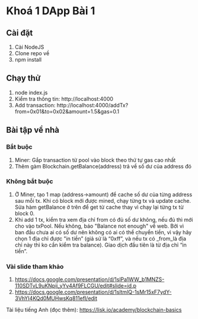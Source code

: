 # Khoá 1 DApp Bài 1

## Cài đặt

1. Cài NodeJS
2. Clone repo về
3. npm install

## Chạy thử

1. node index.js
2. Kiểm tra thông tin: http://localhost:4000
3. Add transaction: http://localhost:4000/addTx?from=0x01&to=0x02&amount=1.5&gas=0.1

## Bài tập về nhà
### Bắt buộc
1. Miner: Gắp transaction từ pool vào block theo thứ tự gas cao nhất
2. Thêm gàm Blockchain.getBalance(address) trả về số dư của address đó

### Không bắt buộc
1. Ở Miner, tạo 1 map (address->amount) để cache số dư của từng address sau mỗi tx. Khi có block mới được mined, chạy từng tx và update cache. Sửa hàm getBalance ở trên để get từ cache thay vì chạy lại từng tx từ block 0.
2. Khi add 1 tx, kiểm tra xem địa chỉ from có đủ số dư không, nếu đủ thì mới cho vào txPool. Nếu không, báo "Balance not enough" về web. Bởi vì ban đầu chưa ai có số dư nên không có ai có thể chuyển tiền, vì vậy hãy chọn 1 địa chỉ được "in tiền” (giả sử là “0xff”, và nếu tx có _from_là địa chỉ này thì ko cần kiểm tra balance). Giao dịch đầu tiên là từ địa chỉ “in tiền”.

### Vài slide tham khảo
1. https://docs.google.com/presentation/d/1slPa1WW_b1MNZS-110SDTvL9uKNpij_yYv4Af9FLCGU/edit#slide=id.p
2. https://docs.google.com/presentation/d/1sltmlQ-1sMr15xF7ydY-3VhYI4KQd0MUHwsKq811efI/edit

Tài liệu tiếng Anh (đọc thêm): https://lisk.io/academy/blockchain-basics
